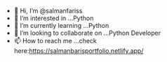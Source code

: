 - 👋 Hi, I’m @salmanfariss
- 👀 I’m interested in ...Python
- 🌱 I’m currently learning ...Python
- 💞️ I’m looking to collaborate on ...Python Developer
- 📫 How to reach me ...check here:https://salmanbarisportfolio.netlify.app/

<!---
salmanfariss/salmanfariss is a ✨ special ✨ repository because its `README.md` (this file) appears on your GitHub profile.
You can click the Preview link to take a look at your changes.
--->
